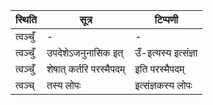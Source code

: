 | स्थिति | सूत्र | टिप्पणी |
| ----- | ------- | ------ |
| त्वञ्चुँ | - | - |
| त्वञ्चुँ | उपदेशेऽजनुनासिक इत् | उँ-इत्यस्य इत्संज्ञा |
| त्वञ्चुँ | शेषात् कर्तरि परस्मैपदम् | इति परस्मैपदम् |
| त्वञ्च् | तस्य लोपः | इत्संज्ञकस्य लोपः |
